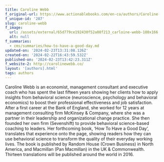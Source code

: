 ```yaml
---
title: Caroline Webb
f_original-url: https://www.actionablebooks.com/en-ca/authors/Caroline-Webb/
f_unique-id: '287'
slug: caroline-webb
f_image:
  url: /assets/external/65d779ce192430f52a08f213_carloine-webb-180x166.jpeg
  alt: null
f_summaries:
  - cms/summaries/how-to-have-a-good-day.md
updated-on: '2024-02-23T13:31:08.126Z'
created-on: '2024-02-22T16:43:59.532Z'
published-on: '2024-02-23T13:42:23.311Z'
f_website-2: http://carolinewebb.co/
layout: '[authors].html'
tags: authors
---
```


Caroline Webb is an economist, management consultant and executive coach who has spent the last fifteen years showing her clients how to apply insights from behavioral science (neuroscience, psychology and behavioral economics) to boost their professional effectiveness and job satisfaction. After a first career at the Bank of England, she worked for 12 years at management consulting firm McKinsey & Company, where she was a partner in their leadership and organizational change practice. She then founded her own firm (Sevenshift) to provide behavioral science-based coaching to leaders. Her forthcoming book, ‘How To Have a Good Day’, translates that experience onto the page, showing readers how they can use behavioral science to transform the quality of their everyday working lives. The book is published by Random House (Crown Business) in North America, and Macmillan (Pan Macmillan) in the UK & Commonwealth. Thirteen translations will be published around the world in 2016.
